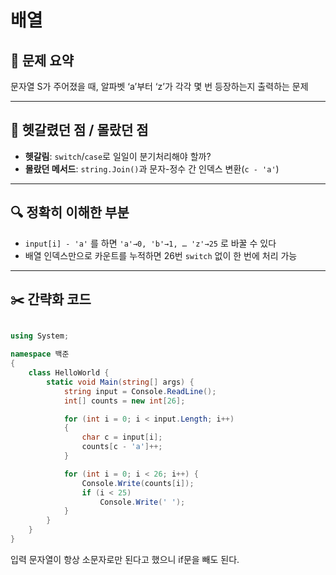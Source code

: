 # 배열

## 📝 문제 요약  
문자열 S가 주어졌을 때, 알파벳 ‘a’부터 ‘z’가 각각 몇 번 등장하는지 출력하는 문제  

---

## 🤔 헷갈렸던 점 / 몰랐던 점  
- **헷갈림**: `switch`/`case`로 일일이 분기처리해야 할까?  
- **몰랐던 메서드**: `string.Join()`과 문자-정수 간 인덱스 변환(`c - 'a'`)  

---

## 🔍 정확히 이해한 부분  
- `input[i] - 'a'` 를 하면 `'a'→0, 'b'→1, … 'z'→25` 로 바꿀 수 있다  
- 배열 인덱스만으로 카운트를 누적하면 26번 `switch` 없이 한 번에 처리 가능  

---

## ✂️ 간략화 코드
```cs

using System;

namespace 백준
{    
    class HelloWorld {
        static void Main(string[] args) {
            string input = Console.ReadLine();
            int[] counts = new int[26];

            for (int i = 0; i < input.Length; i++)
            {
                char c = input[i];
                counts[c - 'a']++;
            }

            for (int i = 0; i < 26; i++) {
                Console.Write(counts[i]);
                if (i < 25)
                    Console.Write(' ');
            }
        }
    }
}

```
입력 문자열이 항상 소문자로만 된다고 했으니 if문을 빼도 된다.
